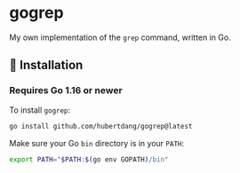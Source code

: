 # gogrep
My own implementation of the `grep` command, written in Go.

## 🔧 Installation

### Requires Go 1.16 or newer

To install `gogrep`:

```bash
go install github.com/hubertdang/gogrep@latest
```

Make sure your Go `bin` directory is in your `PATH`:
```bash
export PATH="$PATH:$(go env GOPATH)/bin"
```
